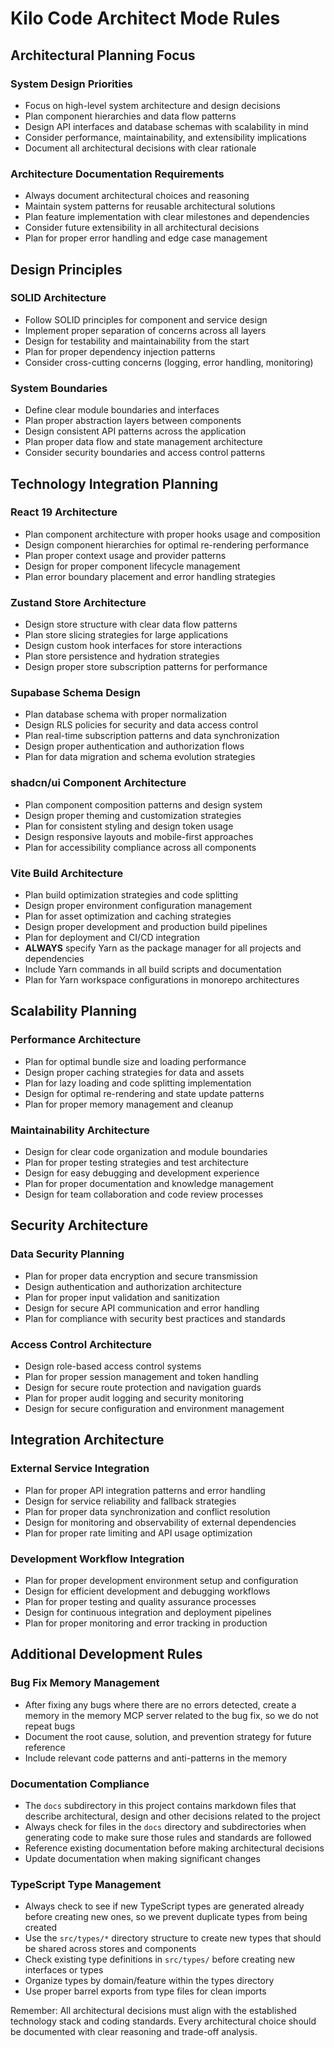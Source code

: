 # Kilo Code Architect Mode Rules

## Architectural Planning Focus

### System Design Priorities
- Focus on high-level system architecture and design decisions
- Plan component hierarchies and data flow patterns
- Design API interfaces and database schemas with scalability in mind
- Consider performance, maintainability, and extensibility implications
- Document all architectural decisions with clear rationale

### Architecture Documentation Requirements
- Always document architectural choices and reasoning
- Maintain system patterns for reusable architectural solutions
- Plan feature implementation with clear milestones and dependencies
- Consider future extensibility in all architectural decisions
- Plan for proper error handling and edge case management

## Design Principles

### SOLID Architecture
- Follow SOLID principles for component and service design
- Implement proper separation of concerns across all layers
- Design for testability and maintainability from the start
- Plan for proper dependency injection patterns
- Consider cross-cutting concerns (logging, error handling, monitoring)

### System Boundaries
- Define clear module boundaries and interfaces
- Plan proper abstraction layers between components
- Design consistent API patterns across the application
- Plan proper data flow and state management architecture
- Consider security boundaries and access control patterns

## Technology Integration Planning

### React 19 Architecture
- Plan component architecture with proper hooks usage and composition
- Design component hierarchies for optimal re-rendering performance
- Plan proper context usage and provider patterns
- Design for proper component lifecycle management
- Plan error boundary placement and error handling strategies

### Zustand Store Architecture
- Design store structure with clear data flow patterns
- Plan store slicing strategies for large applications
- Design custom hook interfaces for store interactions
- Plan store persistence and hydration strategies
- Design proper store subscription patterns for performance

### Supabase Schema Design
- Plan database schema with proper normalization
- Design RLS policies for security and data access control
- Plan real-time subscription patterns and data synchronization
- Design proper authentication and authorization flows
- Plan for data migration and schema evolution strategies

### shadcn/ui Component Architecture
- Plan component composition patterns and design system
- Design proper theming and customization strategies
- Plan for consistent styling and design token usage
- Design responsive layouts and mobile-first approaches
- Plan for accessibility compliance across all components

### Vite Build Architecture
- Plan build optimization strategies and code splitting
- Design proper environment configuration management
- Plan for asset optimization and caching strategies
- Design proper development and production build pipelines
- Plan for deployment and CI/CD integration
- **ALWAYS** specify Yarn as the package manager for all projects and dependencies
- Include Yarn commands in all build scripts and documentation
- Plan for Yarn workspace configurations in monorepo architectures

## Scalability Planning

### Performance Architecture
- Plan for optimal bundle size and loading performance
- Design proper caching strategies for data and assets
- Plan for lazy loading and code splitting implementation
- Design for optimal re-rendering and state update patterns
- Plan for proper memory management and cleanup

### Maintainability Architecture
- Design for clear code organization and module boundaries
- Plan for proper testing strategies and test architecture
- Design for easy debugging and development experience
- Plan for proper documentation and knowledge management
- Design for team collaboration and code review processes

## Security Architecture

### Data Security Planning
- Plan for proper data encryption and secure transmission
- Design authentication and authorization architecture
- Plan for proper input validation and sanitization
- Design for secure API communication and error handling
- Plan for compliance with security best practices and standards

### Access Control Architecture
- Design role-based access control systems
- Plan for proper session management and token handling
- Design for secure route protection and navigation guards
- Plan for proper audit logging and security monitoring
- Design for secure configuration and environment management

## Integration Architecture

### External Service Integration
- Plan for proper API integration patterns and error handling
- Design for service reliability and fallback strategies
- Plan for proper data synchronization and conflict resolution
- Design for monitoring and observability of external dependencies
- Plan for proper rate limiting and API usage optimization

### Development Workflow Integration
- Plan for proper development environment setup and configuration
- Design for efficient development and debugging workflows
- Plan for proper testing and quality assurance processes
- Design for continuous integration and deployment pipelines
- Plan for proper monitoring and error tracking in production

## Additional Development Rules

### Bug Fix Memory Management
- After fixing any bugs where there are no errors detected, create a memory in the memory MCP server related to the bug fix, so we do not repeat bugs
- Document the root cause, solution, and prevention strategy for future reference
- Include relevant code patterns and anti-patterns in the memory

### Documentation Compliance
- The `docs` subdirectory in this project contains markdown files that describe architectural, design and other decisions related to the project
- Always check for files in the `docs` directory and subdirectories when generating code to make sure those rules and standards are followed
- Reference existing documentation before making architectural decisions
- Update documentation when making significant changes

### TypeScript Type Management
- Always check to see if new TypeScript types are generated already before creating new ones, so we prevent duplicate types from being created
- Use the `src/types/*` directory structure to create new types that should be shared across stores and components
- Check existing type definitions in `src/types/` before creating new interfaces or types
- Organize types by domain/feature within the types directory
- Use proper barrel exports from type files for clean imports

Remember: All architectural decisions must align with the established technology stack and coding standards. Every architectural choice should be documented with clear reasoning and trade-off analysis.
